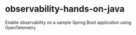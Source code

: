 # observability-hands-on-java
Enable observability on a sample Spring Boot application using OpenTelemetry
